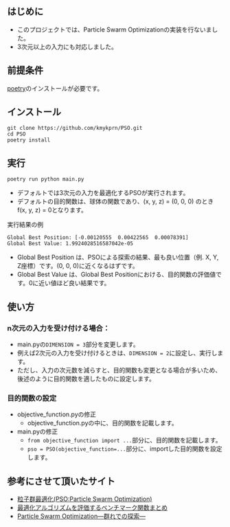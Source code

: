 ## はじめに
- このプロジェクトでは、Particle Swarm Optimizationの実装を行ないました。
- 3次元以上の入力にも対応しました。

## 前提条件
[poetry](https://python-poetry.org/docs/)のインストールが必要です。

## インストール
```
git clone https://github.com/kmykprn/PSO.git
cd PSO
poetry install
```

## 実行
```
poetry run python main.py
```

- デフォルトでは3次元の入力を最適化するPSOが実行されます。
- デフォルトの目的関数は、球体の関数であり、(x, y, z) = (0, 0, 0) のとき f(x, y, z) = 0となります。

実行結果の例
```
Global Best Position: [-0.00120555  0.00422565  0.00078391]
Global Best Value: 1.9924028516587042e-05
```
- Global Best Position は、PSOによる探索の結果、最も良い位置（例. X, Y, Z座標）です。(0, 0, 0)に近くなるはずです。
- Global Best Value は、Global Best Positionにおける、目的関数の評価値です。0に近い値ほど良い結果です。


## 使い方
### n次元の入力を受け付ける場合：
- main.pyの`DIMENSION = 3`部分を変更します。
- 例えば2次元の入力を受け付けるときは、`DIMENSION = 2`に設定し、実行します。
- ただし、入力の次元数を減らすと、目的関数も変更となる場合が多いため、後述のように目的関数を適したものに設定します。

### 目的関数の設定
- objective_function.pyの修正
    - objective_function.pyの中に、目的関数を記載します。
- main.pyの修正
    - `from objective_function import ...`部分に、目的関数を記載します。
    - `pso = PSO(objective_function=...`部分に、importした目的関数を設定します。


## 参考にさせて頂いたサイト
- [粒子群最適化(PSO:Particle Swarm Optimization)](https://qiita.com/opticont/items/04a5b4ff41483966987f)
- [最適化アルゴリズムを評価するベンチマーク関数まとめ](https://qiita.com/tomitomi3/items/d4318bf7afbc1c835dda)
- [Particle Swarm Optimization—群れでの探索—](https://www.jstage.jst.go.jp/article/sicejl/47/6/47_459/_pdf)
